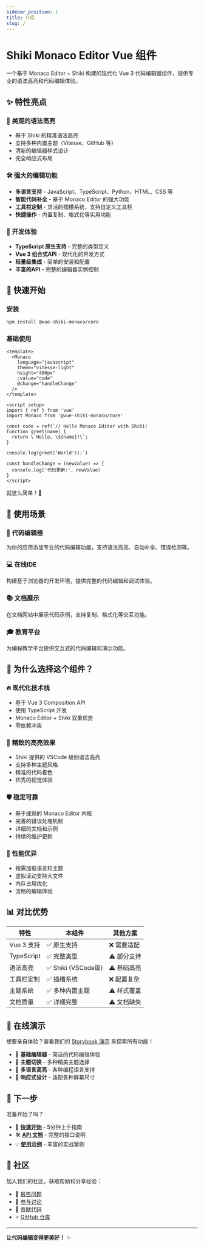 ```yaml
---
sidebar_position: 1
title: 介绍
slug: /
---
```


# Shiki Monaco Editor Vue 组件

一个基于 Monaco Editor + Shiki 构建的现代化 Vue 3 代码编辑器组件，提供专业的语法高亮和代码编辑体验。

## ✨ 特性亮点

### 🎨 **美观的语法高亮**
- 基于 Shiki 的精准语法高亮
- 支持多种内置主题（Vitesse、GitHub 等）
- 清新的编辑器样式设计
- 完全响应式布局

### 🛠️ **强大的编辑功能**
- **多语言支持** - JavaScript、TypeScript、Python、HTML、CSS 等
- **智能代码补全** - 基于 Monaco Editor 的强大功能
- **工具栏定制** - 灵活的插槽系统，支持自定义工具栏
- **快捷操作** - 内置复制、格式化等实用功能

### 🚀 **开发体验**
- **TypeScript 原生支持** - 完整的类型定义
- **Vue 3 组合式API** - 现代化的开发方式
- **轻量级集成** - 简单的安装和配置
- **丰富的API** - 完整的编辑器实例控制

## 🏃 快速开始

### 安装

```bash
npm install @vue-shiki-monaco/core
```

### 基础使用

```vue
<template>
  <Monaco
    language="javascript"
    theme="vitesse-light"
    height="400px"
    :value="code"
    @change="handleChange"
  />
</template>

<script setup>
import { ref } from 'vue'
import Monaco from '@vue-shiki-monaco/core'

const code = ref(`// Hello Monaco Editor with Shiki!
function greet(name) {
  return \`Hello, \${name}!\`;
}

console.log(greet('World'));`)

const handleChange = (newValue) => {
  console.log('代码更新:', newValue)
}
</script>
```

就这么简单！🎉

## 🎯 使用场景

### 📝 **代码编辑器**
为你的应用添加专业的代码编辑功能，支持语法高亮、自动补全、错误检测等。

### 💻 **在线IDE**
构建基于浏览器的开发环境，提供完整的代码编辑和调试体验。

### 📚 **文档展示**
在文档网站中展示代码示例，支持复制、格式化等交互功能。

### 🎓 **教育平台**
为编程教学平台提供交互式的代码编辑和演示功能。

## 🌟 为什么选择这个组件？

### 🔥 **现代化技术栈**
- 基于 Vue 3 Composition API
- 使用 TypeScript 开发
- Monaco Editor + Shiki 双重优势
- 零依赖冲突

### 🎨 **精致的高亮效果**
- Shiki 提供的 VSCode 级别语法高亮
- 支持多种主题风格
- 精准的代码着色
- 优秀的视觉体验

### 🛡️ **稳定可靠**
- 基于成熟的 Monaco Editor 内核
- 完善的错误处理机制
- 详细的文档和示例
- 持续的维护更新

### 🚀 **性能优异**
- 按需加载语言和主题
- 虚拟滚动支持大文件
- 内存占用优化
- 流畅的编辑体验

## 📊 对比优势

| 特性 | 本组件 | 其他方案 |
|------|--------|----------|
| Vue 3 支持 | ✅ 原生支持 | ❌ 需要适配 |
| TypeScript | ✅ 完整类型 | ⚠️ 部分支持 |
| 语法高亮 | ✅ Shiki (VSCode级) | ⚠️ 基础高亮 |
| 工具栏定制 | ✅ 插槽系统 | ❌ 配置复杂 |
| 主题系统 | ✅ 多种内置主题 | ⚠️ 样式覆盖 |
| 文档质量 | ✅ 详细完整 | ⚠️ 文档缺失 |

## 🎪 在线演示

想要亲自体验？查看我们的 [Storybook 演示](http://localhost:6006) 来探索所有功能！

- 🔗 **基础编辑器** - 简洁的代码编辑体验
- 🎨 **主题切换** - 多种精美主题选择
- 🌈 **多语言高亮** - 各种编程语言支持
- 📱 **响应式设计** - 适配各种屏幕尺寸

## 🚀 下一步

准备开始了吗？

- 📖 **[快速开始](./getting-started)** - 5分钟上手指南
- 🛠️ **[API 文档](./api)** - 完整的接口说明
- 💡 **[使用示例](./examples)** - 丰富的实战案例

## 🤝 社区

加入我们的社区，获取帮助和分享经验：

- 🐛 [报告问题](https://github.com/your-org/monaco-editor/issues)
- 💬 [参与讨论](https://github.com/your-org/monaco-editor/discussions)
- 📝 [贡献代码](https://github.com/your-org/monaco-editor/pulls)
- ⭐ [GitHub 仓库](https://github.com/your-org/monaco-editor)

---

**让代码编辑变得更美好！** ✨

